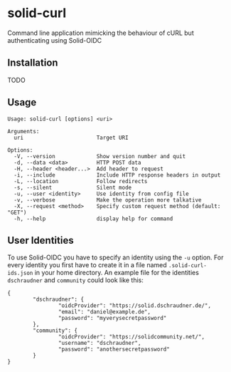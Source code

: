 # solid-curl
Command line application mimicking the behaviour of cURL but authenticating using Solid-OIDC

## Installation
TODO

## Usage
```
Usage: solid-curl [options] <uri>

Arguments:
  uri                       Target URI

Options:
  -V, --version             Show version number and quit
  -d, --data <data>         HTTP POST data
  -H, --header <header...>  Add header to request
  -i, --include             Include HTTP response headers in output
  -L, --location            Follow redirects
  -s, --silent              Silent mode
  -u, --user <identity>     Use identity from config file
  -v, --verbose             Make the operation more talkative
  -X, --request <method>    Specify custom request method (default: "GET")
  -h, --help                display help for command
```

## User Identities
To use Solid-OIDC you have to specify an identity using the `-u` option. For every identity you first have to create it in a file named `.solid-curl-ids.json` in your home directory. An example file for the identities `dschraudner` and `community` could look like this:

```
{
        "dschraudner": {
                "oidcProvider": "https://solid.dschraudner.de/",
                "email": "daniel@example.de",
                "password": "myverysecretpassword"
        },
        "community": {
                "oidcProvider": "https://solidcommunity.net/",
                "username": "dschraudner",
                "password": "anothersecretpassword"
        }
}
```